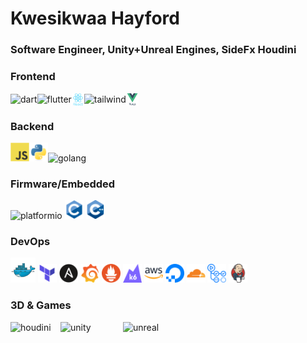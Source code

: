 <h1>Kwesikwaa Hayford</h1>
<h3>Software Engineer, Unity+Unreal Engines, SideFx Houdini</h3>
<div >

</div>
<!-- <div align="center">
  
<h3>Connect with me:</h3>
<p>
<a href="https://dev.to/kwesikwaa" target="blank"><img align="center" src="https://raw.githubusercontent.com/rahuldkjain/github-profile-readme-generator/master/src/images/icons/Social/devto.svg" alt="kwesikwaa" height="20" width="20" /></a>
<a href="https://linkedin.com/in/kwesikwaa" target="blank"><img align="center" src="https://raw.githubusercontent.com/rahuldkjain/github-profile-readme-generator/master/src/images/icons/Social/linked-in-alt.svg" alt="kwesikwaa" height="20" width="20" /></a>
<a href="https://stackoverflow.com/users/kwesikwaa" target="blank"><img align="center" src="https://raw.githubusercontent.com/rahuldkjain/github-profile-readme-generator/master/src/images/icons/Social/stack-overflow.svg" alt="kwesikwaa" height="20" width="20" /></a>
<a href="https://hashnode.com/kwesikwaa" target="blank"><img align="center" src="https://raw.githubusercontent.com/rahuldkjain/github-profile-readme-generator/master/src/images/icons/Social/hashnode.svg" alt="kwesikwaa" height="20" width="20" /></a>
</p>
</div>
 -->
<div>
<h3>Frontend</h3>
<p ><img src="https://www.vectorlogo.zone/logos/dartlang/dartlang-icon.svg" alt="dart" width="20" height="20" align="center"/><img src="https://www.vectorlogo.zone/logos/flutterio/flutterio-icon.svg" alt="flutter" width="20" height="20" align="center"/><img src="https://raw.githubusercontent.com/devicons/devicon/master/icons/react/react-original-wordmark.svg" alt="react" width="20" height="20" align="center"/><img src="https://www.vectorlogo.zone/logos/tailwindcss/tailwindcss-icon.svg" alt="tailwind" width="20" height="20" align="center"/><img src="https://raw.githubusercontent.com/devicons/devicon/master/icons/vuejs/vuejs-original-wordmark.svg" alt="vuejs" width="20" height="20" align="center"/></p>
</div>

<div>
<h3 >Backend</h3>
<div> <img src="https://raw.githubusercontent.com/devicons/devicon/master/icons/javascript/javascript-original.svg" alt="javascript" width="30" height="30"/><img src="https://raw.githubusercontent.com/devicons/devicon/master/icons/python/python-original.svg" alt="python" width="30" height="30"/><img src="https://www.vectorlogo.zone/logos/golang/golang-icon.svg" alt="golang" width="70" height="60"/>
</div>

<div>
<h3 >Firmware/Embedded</h3>
<div><img src="https://avatars.githubusercontent.com/u/11621357?s=200&v=4" alt="platformio" width="30" height="30"/> <img src="https://github.com/devicons/devicon/blob/master/icons/c/c-original.svg" alt="c" width="30" height="30"/> <img src="https://github.com/devicons/devicon/blob/master/icons/cplusplus/cplusplus-original.svg" alt="c++" width="30" height="30"/> 
</div>

<div>
<h3 >DevOps</h3>
<div> <img src="https://github.com/devicons/devicon/blob/master/icons/docker/docker-original.svg" alt="docker" width="40" height="40"/> <img src="https://github.com/devicons/devicon/blob/master/icons/terraform/terraform-original.svg" alt="terraform" width="30" height="30"/> <img src="https://github.com/devicons/devicon/blob/master/icons/ansible/ansible-original.svg" alt="ansible" width="30" height="30"/> <img src="https://github.com/devicons/devicon/blob/master/icons/grafana/grafana-original.svg" alt="grafana" width="30" height="30"/> <img src="https://github.com/devicons/devicon/blob/master/icons/prometheus/prometheus-original.svg" alt="prometheus" width="30" height="30"/> <img src="https://github.com/devicons/devicon/blob/master/icons/k6/k6-original.svg" alt="k6" width="30" height="30"/> <img src="https://github.com/devicons/devicon/blob/master/icons/amazonwebservices/amazonwebservices-original-wordmark.svg" alt="aws" width="30" height="30"/> <img src="https://github.com/devicons/devicon/blob/master/icons/digitalocean/digitalocean-original.svg" alt="do" width="30" height="30"/> <img src="https://github.com/devicons/devicon/blob/master/icons/cloudflare/cloudflare-original.svg" alt="cloudflare" width="30" height="30"/> <img src="https://github.com/devicons/devicon/blob/master/icons/githubactions/githubactions-original.svg" alt="githubactions" width="30" height="30"/> <img src="https://github.com/devicons/devicon/blob/master/icons/jenkins/jenkins-original.svg" alt="jenkins" width="30" height="30"/>
</div>

<h3>3D & Games</h3>
<div style="display: flex">
<img src="https://static.sidefx.com/images/ui/sfx_logo.svg" alt="houdini" width="80" height="40"/> <img src="https://cdn.icon-icons.com/icons2/2530/PNG/512/unity_button_icon_151945.png" alt="unity" width="100" height="30"/> <img src="https://cms-assets.unrealengine.com/qiFQiyH6TiuMdOIA5yZJ" alt="unreal" width="160" height="30"/> 
</div>

</div>
